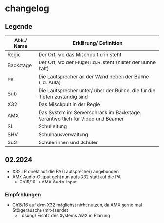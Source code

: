 # changelog

## Legende

| Abk./ Name | Erklärung/ Definition |
| --- | --- |
| Regie | Der Ort, wo das Mischpult drin steht |
| Backstage | Der Ort, wo der Flügel i.d.R. steht (hinter der Bühne halt) |
| PA | Die Lautsprecher an der Wand neben der Bühne (i.d. Aula) |
| Sub | Die Lautsprecher unter/ über der Bühne, die für die Tiefen zuständig sind |
| X32 | Das Mischpult in der Regie |
| AMX | Das System im Serverschrank im Backstage. Verantwortlich für Video und Beamer |
| SL | Schulleitung |
| SHV | Schulhausverwaltung |
| SuS | Schülerinnen und Schüler |

## 02.2024

- X32 LR direkt auf die PA (Lautsprecher) angebunden
- AMX Audio-Output geht nun aufs X32 statt auf die PA
   - Ch15/16 -> AMX Audio-Input

### Empfehlungen

- Ch15/16 auf dem X32 möglichst nicht nutzen, da AMX gerne mal Störgeräusche (mit-)sendet
  - Lösung/ Ersatz des Systems AMX in Planung
